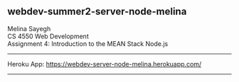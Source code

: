 ## webdev-summer2-server-node-melina

Melina Sayegh<br>
CS 4550 Web Development<br>
Assignment 4: Introduction to the MEAN Stack
Node.js

***
Heroku App: https://webdev-server-node-melina.herokuapp.com/

***
